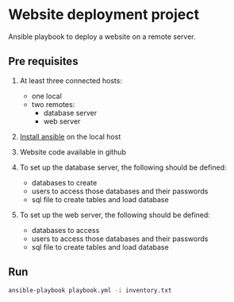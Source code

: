 # Website deployment project
Ansible playbook to deploy a website on a remote server. 

## Pre requisites
1) At least three connected hosts:
    * one local
    * two remotes:
         - database server
         - web server
2) [Install ansible](https://docs.ansible.com/ansible/latest/installation_guide/intro_installation.html#installation-guide) on the local host

2) Website code available in github

3) To set up the database server, the following should be defined:
    * databases to create
    * users to access those databases and their passwords
    * sql file to create tables and load database

4) To set up the web server, the following should be defined:
    * databases to access
    * users to access those databases and their passwords
    * sql file to create tables and load database

## Run
```bash
ansible-playbook playbook.yml -i inventory.txt
```
